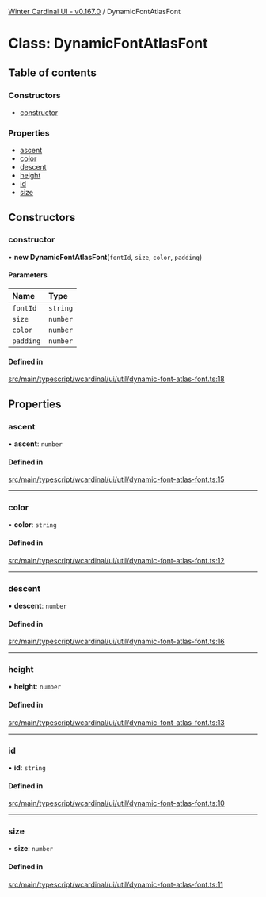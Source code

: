 [Winter Cardinal UI - v0.167.0](../index.md) / DynamicFontAtlasFont

# Class: DynamicFontAtlasFont

## Table of contents

### Constructors

- [constructor](DynamicFontAtlasFont.md#constructor)

### Properties

- [ascent](DynamicFontAtlasFont.md#ascent)
- [color](DynamicFontAtlasFont.md#color)
- [descent](DynamicFontAtlasFont.md#descent)
- [height](DynamicFontAtlasFont.md#height)
- [id](DynamicFontAtlasFont.md#id)
- [size](DynamicFontAtlasFont.md#size)

## Constructors

### constructor

• **new DynamicFontAtlasFont**(`fontId`, `size`, `color`, `padding`)

#### Parameters

| Name | Type |
| :------ | :------ |
| `fontId` | `string` |
| `size` | `number` |
| `color` | `number` |
| `padding` | `number` |

#### Defined in

[src/main/typescript/wcardinal/ui/util/dynamic-font-atlas-font.ts:18](https://github.com/winter-cardinal/winter-cardinal-ui/blob/v0.167.0/src/main/typescript/wcardinal/ui/util/dynamic-font-atlas-font.ts#L18)

## Properties

### ascent

• **ascent**: `number`

#### Defined in

[src/main/typescript/wcardinal/ui/util/dynamic-font-atlas-font.ts:15](https://github.com/winter-cardinal/winter-cardinal-ui/blob/v0.167.0/src/main/typescript/wcardinal/ui/util/dynamic-font-atlas-font.ts#L15)

___

### color

• **color**: `string`

#### Defined in

[src/main/typescript/wcardinal/ui/util/dynamic-font-atlas-font.ts:12](https://github.com/winter-cardinal/winter-cardinal-ui/blob/v0.167.0/src/main/typescript/wcardinal/ui/util/dynamic-font-atlas-font.ts#L12)

___

### descent

• **descent**: `number`

#### Defined in

[src/main/typescript/wcardinal/ui/util/dynamic-font-atlas-font.ts:16](https://github.com/winter-cardinal/winter-cardinal-ui/blob/v0.167.0/src/main/typescript/wcardinal/ui/util/dynamic-font-atlas-font.ts#L16)

___

### height

• **height**: `number`

#### Defined in

[src/main/typescript/wcardinal/ui/util/dynamic-font-atlas-font.ts:13](https://github.com/winter-cardinal/winter-cardinal-ui/blob/v0.167.0/src/main/typescript/wcardinal/ui/util/dynamic-font-atlas-font.ts#L13)

___

### id

• **id**: `string`

#### Defined in

[src/main/typescript/wcardinal/ui/util/dynamic-font-atlas-font.ts:10](https://github.com/winter-cardinal/winter-cardinal-ui/blob/v0.167.0/src/main/typescript/wcardinal/ui/util/dynamic-font-atlas-font.ts#L10)

___

### size

• **size**: `number`

#### Defined in

[src/main/typescript/wcardinal/ui/util/dynamic-font-atlas-font.ts:11](https://github.com/winter-cardinal/winter-cardinal-ui/blob/v0.167.0/src/main/typescript/wcardinal/ui/util/dynamic-font-atlas-font.ts#L11)
